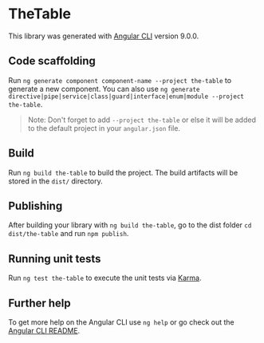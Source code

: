 # TheTable

This library was generated with [Angular CLI](https://github.com/angular/angular-cli) version 9.0.0.

## Code scaffolding

Run `ng generate component component-name --project the-table` to generate a new component. You can also use `ng generate directive|pipe|service|class|guard|interface|enum|module --project the-table`.
> Note: Don't forget to add `--project the-table` or else it will be added to the default project in your `angular.json` file. 

## Build

Run `ng build the-table` to build the project. The build artifacts will be stored in the `dist/` directory.

## Publishing

After building your library with `ng build the-table`, go to the dist folder `cd dist/the-table` and run `npm publish`.

## Running unit tests

Run `ng test the-table` to execute the unit tests via [Karma](https://karma-runner.github.io).

## Further help

To get more help on the Angular CLI use `ng help` or go check out the [Angular CLI README](https://github.com/angular/angular-cli/blob/master/README.md).
